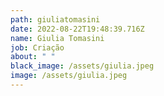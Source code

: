 ```yaml
---
path: giuliatomasini
date: 2022-08-22T19:48:39.716Z
name: Giulia Tomasini
job: Criação
about: " "
black_image: /assets/giulia.jpeg
image: /assets/giulia.jpeg
---
```

